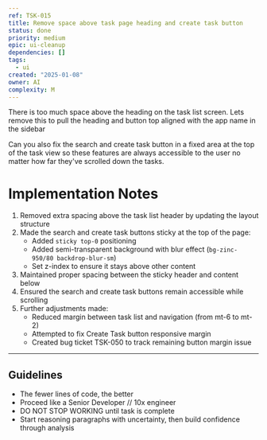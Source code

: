 ```yaml
---
ref: TSK-015
title: Remove space above task page heading and create task button
status: done
priority: medium
epic: ui-cleanup
dependencies: []
tags:
  - ui
created: "2025-01-08"
owner: AI
complexity: M
---
```


There is too much space above the heading on the task list screen. Lets remove this to pull the heading and button top aligned with the app name in the sidebar

Can you also fix the search and create task button in a fixed area at the top of the task view so these features are always accessible to the user no matter how far they've scrolled down the tasks.

# Implementation Notes

1. Removed extra spacing above the task list header by updating the layout structure
2. Made the search and create task buttons sticky at the top of the page:
   - Added `sticky top-0` positioning
   - Added semi-transparent background with blur effect (`bg-zinc-950/80 backdrop-blur-sm`)
   - Set z-index to ensure it stays above other content
3. Maintained proper spacing between the sticky header and content below
4. Ensured the search and create task buttons remain accessible while scrolling
5. Further adjustments made:
   - Reduced margin between task list and navigation (from mt-6 to mt-2)
   - Attempted to fix Create Task button responsive margin
   - Created bug ticket TSK-050 to track remaining button margin issue

---

## Guidelines

- The fewer lines of code, the better
- Proceed like a Senior Developer // 10x engineer
- DO NOT STOP WORKING until task is complete
- Start reasoning paragraphs with uncertainty, then build confidence through analysis
